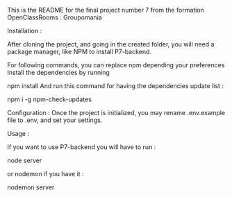 This is the README for the final project number 7 from the formation OpenClassRooms : Groupomania

Installation :


After cloning the project, and going in the created folder, you will need a package manager, like NPM to install P7-backend.

For following commands, you can replace npm depending your preferences Install the dependencies by running

npm install
And run this command for having the dependencies update list :

npm i -g npm-check-updates


Configuration :
Once the project is initialized, you may rename .env.example file to .env, and set your settings.

Usage : 

If you want to use P7-backend you will have to run :

node server

or nodemon if you have it :

nodemon server
